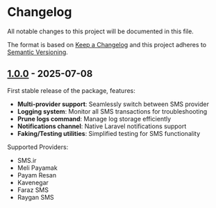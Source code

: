 # Changelog

All notable changes to this project will be documented in this file.

The format is based on [Keep a Changelog](http://keepachangelog.com/)
and this project adheres to [Semantic Versioning](http://semver.org/).

## [1.0.0] - 2025-07-08

First stable release of the package, features:

- **Multi-provider support**: Seamlessly switch between SMS provider
- **Logging system**: Monitor all SMS transactions for troubleshooting
- **Prune logs command**: Manage log storage efficiently
- **Notifications channel**: Native Laravel notifications support
- **Faking/Testing utilities**: Simplified testing for SMS functionality

Supported Providers:

- SMS.ir
- Meli Payamak
- Payam Resan
- Kavenegar
- Faraz SMS
- Raygan SMS

[1.0.0]: https://github.com/amyavari/iran-sms-laravel/compare/v0.1.0...v1.0.0
